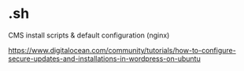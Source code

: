 # .sh
CMS install scripts &amp; default configuration (nginx)

https://www.digitalocean.com/community/tutorials/how-to-configure-secure-updates-and-installations-in-wordpress-on-ubuntu
